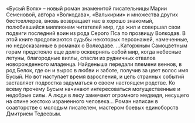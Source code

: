 <!--2016-12-24 13:57:45-->
«Бусый Волк» – новый роман знаменитой писательницы Марии Семеновой, автора «Волкодава», «Валькирии» и множества других бестселлеров, вновь возвращает нас в хорошо знакомый, полюбившийся миллионам читателей мир, где жил и совершал свои подвиги последний воин из рода Серого Пса по прозвищу Волкодав.
В этой книге продолжаются судьбы некоторых персонажей, намеченные, но недосказанные в романах о Волкодаве.
…Каторжным Самоцветным горам предстояло еще долго осквернять собой мир, когда небесные летуны, благородные виллы, спасли из рудничных отвалов новорожденного младенца. Найденыша передали племени веннов, в род Белок, где он и вырос в любви и заботе, получив за цвет волос имя Бусый. Но вот наступает время взросления, и цепь странных событий заставляет подростка задуматься о своем настоящем родстве. Ко всему прочему Бусым начинают интересоваться могущественные и недобрые силы. А люди в лесу замечают огромного медведя, несущего на спине жестоко израненного человека…
Роман написан в соавторстве с молодым писателем, мастером боевых единоборств Дмитрием Тедеевым.